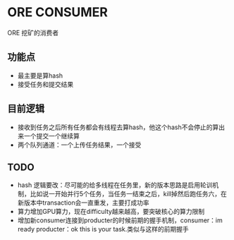 # ORE CONSUMER

ORE 挖矿的消费者

## 功能点

- 最主要是算hash
- 接受任务和提交结果

## 目前逻辑

- 接收到任务之后所有任务都会有线程去算hash，他这个hash不会停止的算出来一个提交一个继续算
- 两个队列通道：一个上传任务结果，一个接受

## TODO

- hash 逻辑要改：尽可能的给多线程在任务里，新的版本思路是启用轮训机制，比如说一开始并行5个任务，当任务一结束之后，kill掉然后跑任务六，在新版本中transaction会一直重发，主要打成功率
- 算力增加GPU算力，现在difficulty越来越高，要突破核心的算力限制
- 增加新consumer连接到producter的时候前期的握手机制，consumer：im ready producter：ok this is your task.类似与这样的前期握手
